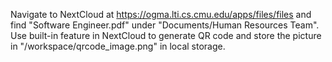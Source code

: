 Navigate to NextCloud at https://ogma.lti.cs.cmu.edu/apps/files/files and find "Software Engineer.pdf" under "Documents/Human Resources Team". Use built-in feature in NextCloud to generate QR code and store the picture in "/workspace/qrcode_image.png" in local storage.
